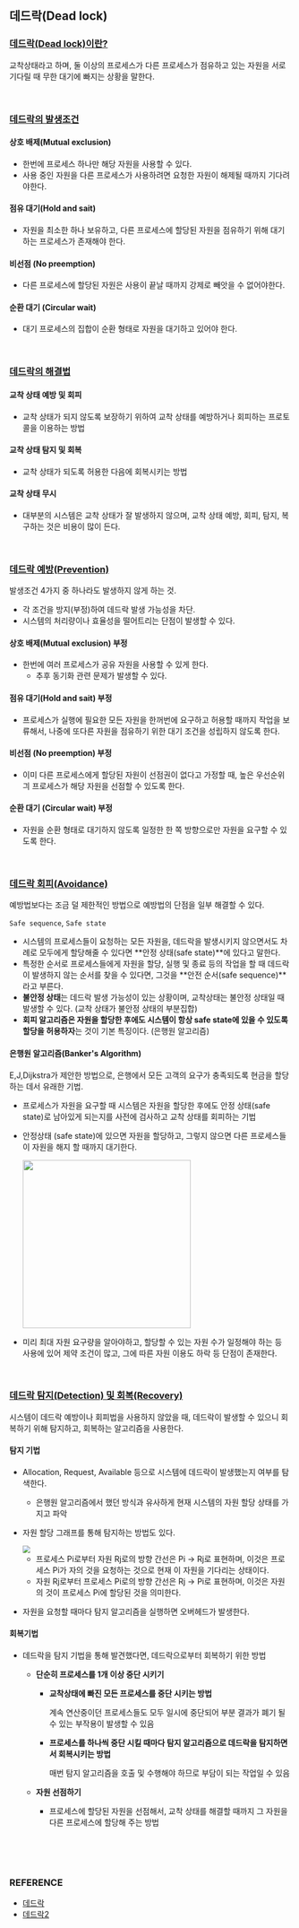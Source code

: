 ## 데드락(Dead lock)



### <u>데드락(Dead lock)이란?</u>

교착상태라고 하며, 둘 이상의 프로세스가 다른 프로세스가 점유하고 있는 자원을 서로 기다릴 때 무한 대기에 빠지는 상황을 말한다.

<br/>

### <u>데드락의 발생조건</u>

#### 상호 배제(Mutual exclusion)

* 한번에 프로세스 하나만 해당 자원을 사용할 수 있다.
* 사용 중인 자원을 다른 프로세스가 사용하려면 요청한 자원이 해제될 때까지 기다려야한다.

#### 점유 대기(Hold and sait)

* 자원을 최소한 하나 보유하고, 다른 프로세스에 할당된 자원을 점유하기 위해 대기하는 프로세스가 존재해야 한다.

#### 비선점 (No preemption)

* 다른 프로세스에 할당된 자원은 사용이 끝날 때까지 강제로 빼앗을 수 없어야한다.

#### 순환 대기 (Circular wait)

* 대기 프로세스의 집합이 순환 형태로 자원을 대기하고 있어야 한다.

<br/>

### <u>데드락의 해결법</u>

#### 교착 상태 예방 및 회피

* 교착 상태가 되지 않도록 보장하기 위하여 교착 상태를 예방하거나 회피하는 프로토콜을 이용하는 방법

#### 교착 상태 탐지 및 회복

* 교착 상태가 되도록 허용한 다음에 회복시키는 방법

#### 교착 상태 무시

* 대부분의 시스템은 교착 상태가 잘 발생하지 않으며, 교착 상태 예방, 회피, 탐지, 복구하는 것은 비용이 많이 든다.

<br/>

### <u>데드락 예방(Prevention)</u>

발생조건 4가지 중 하나라도 발생하지 않게 하는 것.

* 각 조건을 방지(부정)하여 데드락 발생 가능성을 차단.
* 시스템의 처리량이나 효율성을 떨어트리는 단점이 발생할 수 있다.

#### 상호 배제(Mutual exclusion) 부정

* 한번에 여러 프로세스가 공유 자원을 사용할 수 있게 한다.
  * 추후 동기화 관련 문제가 발생할 수 있다.

#### 점유 대기(Hold and sait) 부정

* 프로세스가 실행에 필요한 모든 자원을 한꺼번에 요구하고 허용할 때까지 작업을 보류해서, 나중에 또다른 자원을 점유하기 위한 대기 조건을 성립하지 않도록 한다.

#### 비선점 (No preemption) 부정

* 이미 다른 프로세스에게 할당된 자원이 선점권이 없다고 가정할 때, 높은 우선순위긔 프로세스가 해당 자원을 선점할 수 있도록 한다.

#### 순환 대기 (Circular wait) 부정

* 자원을 순환 형태로 대기하지 않도록 일정한 한 쪽 방향으로만 자원을 요구할 수 있도록 한다.

<br/>

### <u>데드락 회피(Avoidance)</u>

예방법보다는 조금 덜 제한적인 방법으로 예방법의 단점을 일부 해결할 수 있다.

`Safe sequence`, `Safe state`

* 시스템의 프로세스들이 요청하는 모든 자원을, 데드락을 발생시키지 않으면서도 차례로 모두에게 할당해줄 수 있다면 **안정 상태(safe state)**에 있다고 말한다.
* 특정한 순서로 프로세스들에게 자원을 할당, 실행 및 종료 등의 작업을 할 때 데드락이 발생하지 않는 순서를 찾을 수 있다면, 그것을 **안전 순서(safe sequence)**라고 부른다.
* **불안정 상태**는 데드락 발생 가능성이 있는 상황이며, 교착상태는 불안정 상태일 때 발생할 수 있다. (교착 상태가 불안정 상태의 부분집합)
* **회피 알고리즘은 자원을 할당한 후에도 시스템이 항상 safe state에 있을 수 있도록 할당을 허용하자**는 것이 기본 특징이다. (은행원 알고리즘)

#### 은행원 알고리즘(Banker's Algorithm)

E,J,Dijkstra가 제안한 방법으로, 은행에서 모든 고객의 요구가 충족되도록 현금을 할당하는 데서 유래한 기법.

* 프로세스가 자원을 요구할 때 시스템은 자원을 할당한 후에도 안정 상태(safe state)로 남아있게 되는지를 사전에 검사하고 교착 상태를 회피하는 기법
* 안정상태 (safe state)에 있으면 자원을 할당하고, 그렇지 않으면 다른 프로세스들이 자원을 해지 할 때까지 대기한다.

  <img width="300" src="https://user-images.githubusercontent.com/61674527/104850188-f219a000-5930-11eb-8dae-509a75b37b6e.jpg">



* 미리 최대 자원 요구량을 알아야하고, 할당할 수 있는 자원 수가 일정해야 하는 등 사용에 있어 제약 조건이 많고, 그에 따른 자원 이용도 하락 등 단점이 존재한다.

<br/>

### <u>데드락 탐지(Detection) 및 회복(Recovery)</u>

시스템이 데드락 예방이나 회피법을 사용하지 않았을 때, 데드락이 발생할 수 있으니 회복하기 위해 탐지하고, 회복하는 알고리즘을 사용한다.

#### 탐지 기법

* Allocation, Request, Available 등으로 시스템에 데드락이 발생했는지 여부를 탐색한다.

  * 은행원 알고리즘에서 했던 방식과 유사하게 현재 시스템의 자원 할당 상태를 가지고 파악

* 자원 할당 그래프를 통해 탐지하는 방법도 있다.

  <img src="https://user-images.githubusercontent.com/61674527/104850200-0493d980-5931-11eb-843d-31fd6da2a6b6.jpg" style="zoom: 80%;" />

  * 프로세스 Pi로부터 자원 Rj로의 방향 간선은 Pi → Rj로 표현하며, 이것은 프로세스 Pi가 자의 것을 요청하는 것으로 현재 이 자원을 기다리는 상태이다.
  * 자원 Rj로부터 프로세스 Pi로의 방향 간선은 Rj → Pi로 표현하며, 이것은 자원의 것이 프로세스 Pi에 할당된 것을 의미한다.

* 자원을 요청할 때마다 탐지 알고리즘을 실행하면 오버헤드가 발생한다.

#### 회복기법

* 데드락을 탐지 기법을 통해 발견했다면, 데드락으로부터 회복하기 위한 방법

  * **단순히 프로세스를 1개 이상 중단 시키기**

    * **교착상태에 빠진 모든 프로세스를 중단 시키는 방법**

      계속 연산중이던 프로세스들도 모두 일시에 중단되어 부분 결과가 폐기 될 수 있는 부작용이 발생할 수 있음

    * **프로세스를 하나씩 중단 시킬 때마다 탐지 알고리즘으로 데드락을 탐지하면서 회복시키는 방법**

      매번 탐지 알고리즘을 호출 및 수행해야 하므로 부담이 되는 작업일 수 있음

  * **자원 선점하기**

    * 프로세스에 할당된 자원을 선점해서, 교착 상태를 해결할 때까지 그 자원을 다른 프로세스에 할당해 주는 방법

<br/>

<br/>

<br/>

### REFERENCE

* [데드락](https://includestdio.tistory.com/12)
* [데드락2](https://chanhuiseok.github.io/posts/cs-2/)

